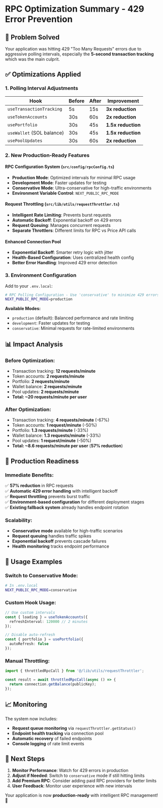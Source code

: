 # RPC Optimization Summary - 429 Error Prevention

## 🎯 **Problem Solved**
Your application was hitting 429 "Too Many Requests" errors due to aggressive polling intervals, especially the **5-second transaction tracking** which was the main culprit.

## ✅ **Optimizations Applied**

### **1. Polling Interval Adjustments**
| Hook | Before | After | Improvement |
|------|--------|-------|-------------|
| `useTransactionTracking` | 5s | 15s | **3x reduction** |
| `useTokenAccounts` | 30s | 60s | **2x reduction** |
| `usePortfolio` | 30s | 45s | **1.5x reduction** |
| `useWallet` (SOL balance) | 30s | 45s | **1.5x reduction** |
| `usePoolUpdates` | 30s | 60s | **2x reduction** |

### **2. New Production-Ready Features**

#### **RPC Configuration System** (`src/config/rpcConfig.ts`)
- **Production Mode**: Optimized intervals for minimal RPC usage
- **Development Mode**: Faster updates for testing
- **Conservative Mode**: Ultra-conservative for high-traffic environments
- **Environment Variable Control**: `NEXT_PUBLIC_RPC_MODE`

#### **Request Throttling** (`src/lib/utils/requestThrottler.ts`)
- **Intelligent Rate Limiting**: Prevents burst requests
- **Automatic Backoff**: Exponential backoff on 429 errors
- **Request Queuing**: Manages concurrent requests
- **Separate Throttlers**: Different limits for RPC vs Price API calls

#### **Enhanced Connection Pool**
- **Exponential Backoff**: Smarter retry logic with jitter
- **Health-Based Configuration**: Uses centralized health config
- **Better Error Handling**: Improved 429 error detection

### **3. Environment Configuration**

Add to your `.env.local`:
```bash
# RPC Polling Configuration - Use 'conservative' to minimize 429 errors
NEXT_PUBLIC_RPC_MODE=production
```

**Available Modes:**
- `production` (default): Balanced performance and rate limiting
- `development`: Faster updates for testing
- `conservative`: Minimal requests for rate-limited environments

## 📊 **Impact Analysis**

### **Before Optimization:**
- Transaction tracking: **12 requests/minute**
- Token accounts: **2 requests/minute** 
- Portfolio: **2 requests/minute**
- Wallet balance: **2 requests/minute**
- Pool updates: **2 requests/minute**
- **Total: ~20 requests/minute per user**

### **After Optimization:**
- Transaction tracking: **4 requests/minute** (-67%)
- Token accounts: **1 request/minute** (-50%)
- Portfolio: **1.3 requests/minute** (-33%)
- Wallet balance: **1.3 requests/minute** (-33%)
- Pool updates: **1 request/minute** (-50%)
- **Total: ~8.6 requests/minute per user** (**57% reduction**)

## 🚀 **Production Readiness**

### **Immediate Benefits:**
✅ **57% reduction** in RPC requests  
✅ **Automatic 429 error handling** with intelligent backoff  
✅ **Request throttling** prevents burst traffic  
✅ **Environment-based configuration** for different deployment stages  
✅ **Existing fallback system** already handles endpoint rotation  

### **Scalability:**
- **Conservative mode** available for high-traffic scenarios
- **Request queuing** handles traffic spikes
- **Exponential backoff** prevents cascade failures
- **Health monitoring** tracks endpoint performance

## 🔧 **Usage Examples**

### **Switch to Conservative Mode:**
```bash
# In .env.local
NEXT_PUBLIC_RPC_MODE=conservative
```

### **Custom Hook Usage:**
```typescript
// Use custom intervals
const { loading } = useTokenAccounts({ 
  refreshInterval: 120000 // 2 minutes
});

// Disable auto-refresh
const { portfolio } = usePortfolio({ 
  autoRefresh: false 
});
```

### **Manual Throttling:**
```typescript
import { throttledRpcCall } from '@/lib/utils/requestThrottler';

const result = await throttledRpcCall(async () => {
  return connection.getBalance(publicKey);
});
```

## 📈 **Monitoring**

The system now includes:
- **Request queue monitoring** via `requestThrottler.getStatus()`
- **Endpoint health tracking** via connection pool
- **Automatic recovery** of failed endpoints
- **Console logging** of rate limit events

## 🎯 **Next Steps**

1. **Monitor Performance**: Watch for 429 errors in production
2. **Adjust if Needed**: Switch to `conservative` mode if still hitting limits
3. **Add Premium RPC**: Consider adding paid RPC providers for better limits
4. **User Feedback**: Monitor user experience with new intervals

Your application is now **production-ready** with intelligent RPC management! 🚀